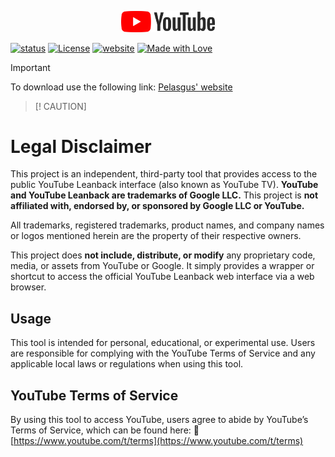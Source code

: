 <!--Author: D.A.Pelasgus-->
<p align="center"><img src="assets/logo.svg" alt="YouTubeTV" style="width: 150px;" /></p>

[![status](https://img.shields.io/badge/status-stable-%23FF0000.svg?style=for-the-badge)](https://github.com/pelasgus/youtube-tv/releases/latest)
[![License](https://img.shields.io/badge/License-GPL3-%23FF0000.svg?style=for-the-badge)](https://github.com/pelasgus/youtube-tv/blob/master/LICENSE)
[![website](https://img.shields.io/badge/website-youtube.com/tv-%23FF0000.svg?style=for-the-badge)](https://youtube.com/tv)
[![Made with Love](https://img.shields.io/badge/made_with-❤-%23FF0000.svg?style=for-the-badge)](https://pelasgus.xyz)

> [!IMPORTANT]
> To download use the following link:
> [Pelasgus' website](https://youtube-tv.pelasgus.xyz)

> [! CAUTION]
# Legal Disclaimer

This project is an independent, third-party tool that provides access to the public YouTube Leanback interface (also known as YouTube TV). **YouTube and YouTube Leanback are trademarks of Google LLC.** This project is **not affiliated with, endorsed by, or sponsored by Google LLC or YouTube.**

All trademarks, registered trademarks, product names, and company names or logos mentioned herein are the property of their respective owners.

This project does **not include, distribute, or modify** any proprietary code, media, or assets from YouTube or Google. It simply provides a wrapper or shortcut to access the official YouTube Leanback web interface via a web browser.

## Usage

This tool is intended for personal, educational, or experimental use. Users are responsible for complying with the YouTube Terms of Service and any applicable local laws or regulations when using this tool.

## YouTube Terms of Service

By using this tool to access YouTube, users agree to abide by YouTube’s Terms of Service, which can be found here:
🔗 [https://www.youtube.com/t/terms](https://www.youtube.com/t/terms)

